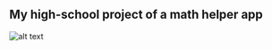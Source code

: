 ## My high-school project of a math helper app
![alt text](https://github.com/Kayal314/Polymath/app/res/drawable/image.jpg?raw=true)
